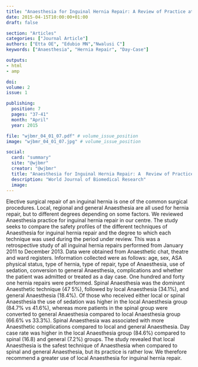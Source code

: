```yaml
---
title: "Anaesthesia for Inguinal Hernia Repair: A Review of Practice at the University of Uyo Teaching Hospital Uyo Akwa Ibom State"
date: 2015-04-15T10:00:00+01:00
draft: false

section: "Articles"
categories: ["Journal Article"]
authors: ["Etta OE", "Edubio MN","Nwalusi C"]
keywords: ["Anaesthesia", "Hernia Repair", "Day-Case"]

outputs: 
- html
- amp

doi:
volume: 2
issue: 1

publishing:
  position: 7
  pages: "37-41"
  month: "April"
  year: 2015

file: "wjbmr_04_01_07.pdf" # volume_issue_position
image: "wjbmr_04_01_07.jpg" # volume_issue_position

social:
  card: "summary"
  site: "@wjbmr"
  creator: "@wjbmr"
  title: "Anaesthesia for Inguinal Hernia Repair: A  Review of Practice at the University of Uyo Teaching Hospital Uyo Akwa Ibom State"
  description: "World Journal of Biomedical Research"
  image:
---
```

Elective surgical repair of an inguinal hernia is one of the common surgical procedures. Local, regional and general Anaesthesia are all used for hernia repair, but to different degrees depending on some factors. We reviewed Anaesthesia practice for inguinal hernia repair in our centre. The study seeks to compare the safety profiles of the different techniques of Anaesthesia for inguinal hernia repair and the degree to which each technique was used during the period under review. This was a retrospective study of all inguinal hernia repairs performed from January 2011 to December 2013. Data were obtained from Anaesthetic chat, theatre and ward registers. Information collected were as follows: age, sex, ASA physical status, type of hernia, type of repair, type of Anaesthesia, use of sedation, conversion to general Anaesthesia, complications and whether the patient was admitted or treated as a day case. One hundred and forty one hernia repairs were performed. Spinal Anaesthesia was the dominant Anaesthetic technique (47 5%), followed by local Anaesthesia (34.1%), and general Anaesthesia (18.4%). Of those who received either local or spinal Anaesthesia the use of sedation was higher in the local Anaesthesia group (84.7% vs 41.6%), whereas more patients in the spinal group were converted to general Anaesthesia compared to local Anaesthesia group (66.6% vs 33.3%). Spinal Anaesthesia was associated with more Anaesthetic complications compared to local and general Anaesthesia. Day case rate was higher in the local Anaesthesia group (84.6%) compared to spinal (16.8) and general (7.2%) groups. The study revealed that local Anaesthesia is the safest technique of Anaesthesia when compared to spinal and general Anaesthesia, but its practice is rather low. We therefore recommend a greater use of local Anaesthesia for inguinal hernia repair.
